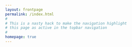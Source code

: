```yaml
---
layout: frontpage
permalink: /index.html
#
# This is a nasty hack to make the navigation highlight
# this page as active in the topbar navigation
#
homepage: true
---
```

